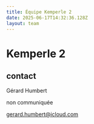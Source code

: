 ```yaml
---
title: Équipe Kemperle 2
date: 2025-06-17T14:32:36.128Z
layout: team
---
```


# Kemperle 2



## contact 

Gérard Humbert

non communiquée

gerard.humbert@icloud.com

